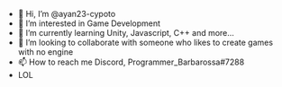 - 👋 Hi, I’m @ayan23-cypoto
- 👀 I’m interested in Game Development
- 🌱 I’m currently learning Unity, Javascript, C++ and more...
- 💞️ I’m looking to collaborate with someone who likes to create games with no engine
- 📫 How to reach me Discord, Programmer_Barbarossa#7288
- LOL
